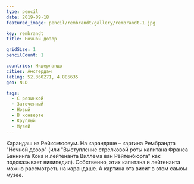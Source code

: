 ```yaml
---
type: pencil
date: 2019-09-18
featured_image: pencil/rembrandt/gallery/rembrandt-1.jpg

key: rembrandt
title: Ночной дозор

gridSize: 1
pencilCount: 1

countries: Нидерланды
cities: Амстердам
latlng: 52.360271, 4.885635
geo: NLD

tags:
  - С резинкой
  - Заточенный
  - Новый
  - В конверте
  - Круглый
  - Музей
---
```


Карандаш из Рейксмюсеум. На карандаше – картина Рембрандта "Ночной дозор" (или "Выступление стрелковой роты капитана Франса Баннинга Кока и лейтенанта Виллема ван Рёйтенбюрга" как подсказывает википедия). Собственно, этих капитана и лейтенанта можно рассмотреть на карандаше. А картина эта висит в этом самом музее.
